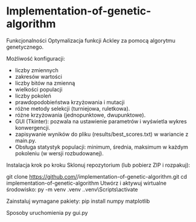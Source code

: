# Implementation-of-genetic-algorithm

Funkcjonalności
Optymalizacja funkcji Ackley za pomocą algorytmu genetycznego.

Możliwość konfiguracji:

- liczby zmiennych
- zakresów wartości
- liczby bitów na zmienną
- wielkości populacji
- liczby pokoleń
- prawdopodobieństwa krzyżowania i mutacji
- różne metody selekcji (turniejowa, ruletkowa).
- różne krzyżowania (jednopunktowe, dwupunktowe).
- GUI (Tkinter): pozwala na ustawienie parametrów i wyświetla wykres konwergencji.
- zapisywanie wyników do pliku (results/best_scores.txt) w wariancie z main.py.
- Obsługa statystyk populacji: minimum, średnia, maksimum w każdym pokoleniu (w wersji rozbudowanej).


Instalacja krok po kroku
Sklonuj repozytorium (lub pobierz ZIP i rozpakuj):

git clone https://github.com/<twoj-uzytkownik>/implementation-of-genetic-algorithm.git
cd implementation-of-genetic-algorithm
Utwórz i aktywuj wirtualne środowisko:
py -m venv .venv
.\.venv\Scripts\activate

Zainstaluj wymagane pakiety:
pip install numpy matplotlib

Sposoby uruchomienia
py gui.py
